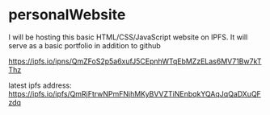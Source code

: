 # personalWebsite
I will be hosting this basic HTML/CSS/JavaScript website on IPFS. It will serve as a basic portfolio in addition to github


https://ipfs.io/ipns/QmZFoS2p5a6xufJ5CEpnhWTqEbMZzELas6MV71Bw7kTThz


latest ipfs address:
https://ipfs.io/ipfs/QmRjFtrwNPmFNjhMKyBVVZTiNEnbqkYQAqJqQaDXuQFzdq

